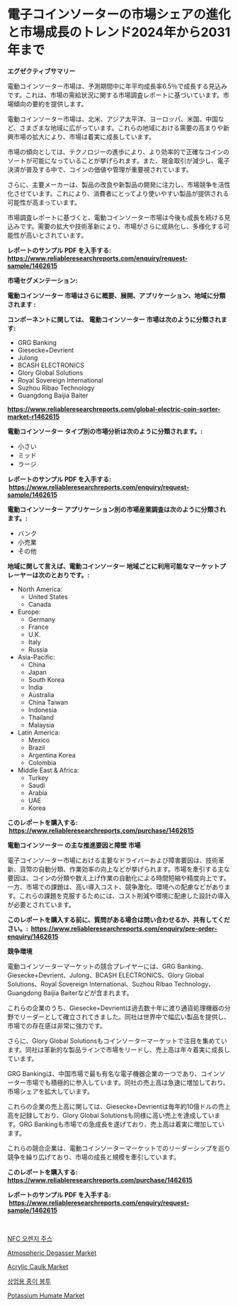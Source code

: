 <p><h1>電子コインソーターの市場シェアの進化と市場成長のトレンド2024年から2031年まで</h1></p><p><strong>エグゼクティブサマリー</strong></p>
<p><p>電動コインソーター市場は、予測期間中に年平均成長率6.5％で成長する見込みです。これは、市場の需給状況に関する市場調査レポートに基づいています。市場傾向の要約を提供します。</p><p>電動コインソーター市場は、北米、アジア太平洋、ヨーロッパ、米国、中国など、さまざまな地域に広がっています。これらの地域における需要の高まりや新興市場の拡大により、市場は着実に成長しています。</p><p>市場の傾向としては、テクノロジーの進歩により、より効率的で正確なコインのソートが可能になっていることが挙げられます。また、現金取引が減少し、電子決済が普及する中で、コインの価値や管理が重要視されています。</p><p>さらに、主要メーカーは、製品の改良や新製品の開発に注力し、市場競争を活性化させています。これにより、消費者にとってより使いやすい製品が提供される可能性が高まっています。</p><p>市場調査レポートに基づくと、電動コインソーター市場は今後も成長を続ける見込みです。需要の拡大や技術革新により、市場がさらに成熟化し、多様化する可能性が高いとされています。</p></p>
<p><strong>レポートのサンプル PDF を入手する: <a href="https://www.reliableresearchreports.com/enquiry/request-sample/1462615">https://www.reliableresearchreports.com/enquiry/request-sample/1462615</a></strong></p>
<p><strong>市場セグメンテーション:</strong></p>
<p><strong> 電動コインソーター 市場はさらに概要、展開、アプリケーション、地域に分類されます :</strong></p>
<p><strong>コンポーネントに関しては、 電動コインソーター 市場は次のように分類されます: &nbsp;</strong></p>
<p><ul><li>GRG Banking</li><li>Giesecke+Devrient</li><li>Julong</li><li>BCASH ELECTRONICS</li><li>Glory Global Solutions</li><li>Royal Sovereign International</li><li>Suzhou Ribao Technology</li><li>Guangdong Baijia Baiter</li></ul></p>
<p><strong><a href="https://www.reliableresearchreports.com/global-electric-coin-sorter-market-r1462615">https://www.reliableresearchreports.com/global-electric-coin-sorter-market-r1462615</a></strong></p>
<p><strong> 電動コインソーター タイプ別の市場分析は次のように分類されます。:</strong></p>
<p><ul><li>小さい</li><li>ミッド</li><li>ラージ</li></ul></p>
<p><strong>レポートのサンプル PDF を入手する: &nbsp;<a href="https://www.reliableresearchreports.com/enquiry/request-sample/1462615">https://www.reliableresearchreports.com/enquiry/request-sample/1462615</a></strong></p>
<p><strong> 電動コインソーター アプリケーション別の市場産業調査は次のように分類されます。:</strong></p>
<p><ul><li>バンク</li><li>小売業</li><li>その他</li></ul></p>
<p><strong>地域に関して言えば、電動コインソーター 地域ごとに利用可能なマーケットプレーヤーは次のとおりです。:</strong></p>
<p><ul>
    <li>
        North America:
        <ul>
            <li>United States</li>
            <li>Canada</li>
        </ul>
    </li>
    <li>
        Europe:
        <ul>
            <li>Germany</li>
            <li>France</li>
            <li>U.K.</li>
            <li>Italy</li>
            <li>Russia</li>
        </ul>
    </li>
    <li>
        Asia-Pacific:
        <ul>
            <li>China</li>
            <li>Japan</li>
            <li>South Korea</li>
            <li>India</li>
            <li>Australia</li>
            <li>China Taiwan</li>
            <li>Indonesia</li>
            <li>Thailand</li>
            <li>Malaysia</li>
        </ul>
    </li>
    <li>
        Latin America:
        <ul>
            <li>Mexico</li>
            <li>Brazil</li>
            <li>Argentina Korea</li>
            <li>Colombia</li>
        </ul>
    </li>
    <li>
        Middle East & Africa:
        <ul>
            <li>Turkey</li>
            <li>Saudi</li>
            <li>Arabia</li>
            <li>UAE</li>
            <li>Korea</li>
        </ul>
    </li>
    </ul></p>
<p><strong>このレポートを購入する: &nbsp;<a href="https://www.reliableresearchreports.com/purchase/1462615">https://www.reliableresearchreports.com/purchase/1462615</a></strong></p>
<p><strong>電動コインソーター の主な推進要因と障壁 市場</strong></p>
<p><p>電子コインソーター市場における主要なドライバーおよび障害要因は、技術革新、貨幣の自動分類、作業効率の向上などが挙げられます。市場を牽引する主な要因は、コインの分類や数え上げ作業の自動化による時間短縮や精度向上です。一方、市場での課題は、高い導入コスト、競争激化、環境への配慮などがあります。これらの課題を克服するためには、コスト削減や環境に配慮した設計の導入が必要とされています。</p></p>
<p><strong>このレポートを購入する前に、質問がある場合は問い合わせるか、共有してください。:&nbsp; <a href="https://www.reliableresearchreports.com/enquiry/pre-order-enquiry/1462615">https://www.reliableresearchreports.com/enquiry/pre-order-enquiry/1462615</a></strong></p>
<p><strong>競争環境</strong></p>
<p><p>電動コインソーターマーケットの競合プレイヤーには、GRG Banking、Giesecke+Devrient、Julong、BCASH ELECTRONICS、Glory Global Solutions、Royal Sovereign International、Suzhou Ribao Technology、Guangdong Baijia Baiterなどが含まれます。</p><p>これらの企業のうち、Giesecke+Devrientは過去数十年に渡り通貨処理機器の分野でリーダーとして確立されてきました。同社は世界中で幅広い製品を提供し、市場での存在感は非常に強力です。</p><p>さらに、Glory Global Solutionsもコインソーターマーケットで注目を集めています。同社は革新的な製品ラインで市場をリードし、売上高は年々着実に成長しています。</p><p>GRG Bankingは、中国市場で最も有名な電子機器企業の一つであり、コインソーター市場でも積極的に参入しています。同社の売上高は急速に増加しており、市場シェアを拡大しています。</p><p>これらの企業の売上高に関しては、Giesecke+Devrientは毎年約10億ドルの売上高を記録しており、Glory Global Solutionsも同様に高い売上を達成しています。GRG Bankingも市場での急成長を遂げており、売上高は着実に増加しています。</p><p>これらの競合企業は、電動コインソーターマーケットでのリーダーシップを巡り競争を繰り広げており、市場の成長と規模を牽引しています。</p></p>
<p><strong>このレポートを購入する: &nbsp; <a href="https://www.reliableresearchreports.com/purchase/1462615">https://www.reliableresearchreports.com/purchase/1462615</a></strong></p>
<p><strong>レポートのサンプル PDF を入手する: &nbsp;<a href="https://www.reliableresearchreports.com/enquiry/request-sample/1462615">https://www.reliableresearchreports.com/enquiry/request-sample/1462615</a></strong><strong></strong></p>
<p>&nbsp;</p>
<p><p><a href="https://medium.com/@boydsmitham726/nfc-%EC%98%A4%EB%A0%8C%EC%A7%80-%EC%A3%BC%EC%8A%A4-%EC%8B%9C%EC%9E%A5-%EC%A1%B0%EC%82%AC-%EB%B3%B4%EA%B3%A0%EC%84%9C-%EA%B7%B8-%EC%97%AD%EC%82%AC-%EB%B0%8F-2024%EB%85%84%EB%B6%80%ED%84%B0-2031%EB%85%84%EA%B9%8C%EC%A7%80%EC%9D%98-%EC%98%88%EC%B8%A1-b32b55938c70">NFC 오렌지 주스</a></p><p><a href="https://github.com/gulaimolin/Market-Research-Report-List-4/blob/main/atmospheric-degasser-market.md">Atmospheric Degasser Market</a></p><p><a href="https://issuu.com/reportprime-2/docs/acrylic-caulk-market-size-2030.pptx">Acrylic Caulk Market</a></p><p><a href="https://github.com/vs019sa3m8x/Market-Research-Report-List-1/blob/main/747076827848.md">상업용 종이 봉투</a></p><p><a href="https://issuu.com/reportprime-2/docs/potassium-humate-market-size-2030.pptx">Potassium Humate Market</a></p></p>